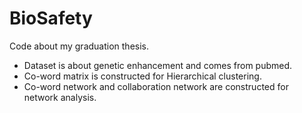 # BioSafety
Code about my graduation thesis.

* Dataset is about genetic enhancement and comes from pubmed.
* Co-word matrix is constructed for Hierarchical clustering.
* Co-word network and collaboration network are constructed for network analysis.
